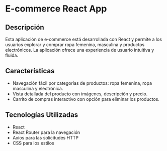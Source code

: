# E-commerce React App

## Descripción
Esta aplicación de e-commerce está desarrollada con React y permite a los usuarios explorar y comprar ropa femenina, masculina y productos electrónicos. 
La aplicación ofrece una experiencia de usuario intuitiva y fluida.

## Características
- Navegación fácil por categorías de productos: ropa femenina, ropa masculina y electrónica.
- Vista detallada del producto con imágenes, descripción y precio.
- Carrito de compras interactivo con opción para eliminar los productos.

## Tecnologías Utilizadas
- React
- React Router para la navegación
- Axios para las solicitudes HTTP
- CSS para los estilos
